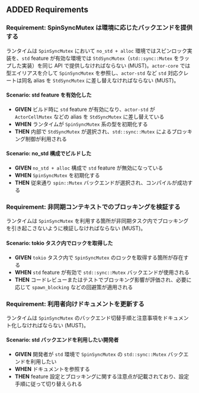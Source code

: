 ## ADDED Requirements
### Requirement: SpinSyncMutex は環境に応じたバックエンドを提供する
ランタイムは `SpinSyncMutex` において `no_std + alloc` 環境ではスピンロック実装を、`std` feature が有効な環境では `StdSyncMutex`（`std::sync::Mutex` をラップした実装）を同じ API で提供しなければならない (MUST)。`actor-core` では型エイリアスを介して `SpinSyncMutex` を参照し、`actor-std` など `std` 対応クレートは同名 alias を `StdSyncMutex` に差し替えなければならない (MUST)。

#### Scenario: std feature を有効化した
- **GIVEN** ビルド時に `std` feature が有効になり、`actor-std` が `ActorCellMutex` などの alias を `StdSyncMutex` に差し替えている
- **WHEN** ランタイムが `SpinSyncMutex` 系の型を初期化する
- **THEN** 内部で `StdSyncMutex` が選択され、`std::sync::Mutex` によるブロッキング制御が利用される

#### Scenario: no_std 構成でビルドした
- **GIVEN** `no_std + alloc` 構成で `std` feature が無効になっている
- **WHEN** `SpinSyncMutex` を初期化する
- **THEN** 従来通り `spin::Mutex` バックエンドが選択され、コンパイルが成功する

### Requirement: 非同期コンテキストでのブロッキングを検証する
ランタイムは `SpinSyncMutex` を利用する箇所が非同期タスク内でブロッキングを引き起こさないように検証しなければならない (MUST)。

#### Scenario: tokio タスク内でロックを取得した
- **GIVEN** `tokio` タスク内で `SpinSyncMutex` のロックを取得する箇所が存在する
- **WHEN** `std` feature が有効で `std::sync::Mutex` バックエンドが使用される
- **THEN** コードレビューまたはテストでブロッキング影響が評価され、必要に応じて `spawn_blocking` などの回避策が適用される

### Requirement: 利用者向けドキュメントを更新する
ランタイムは `SpinSyncMutex` のバックエンド切替手順と注意事項をドキュメント化しなければならない (MUST)。

#### Scenario: std バックエンドを利用したい開発者
- **GIVEN** 開発者が `std` 環境で `SpinSyncMutex` の `std::sync::Mutex` バックエンドを利用したい
- **WHEN** ドキュメントを参照する
- **THEN** feature 設定とブロッキングに関する注意点が記載されており、設定手順に従って切り替えられる
